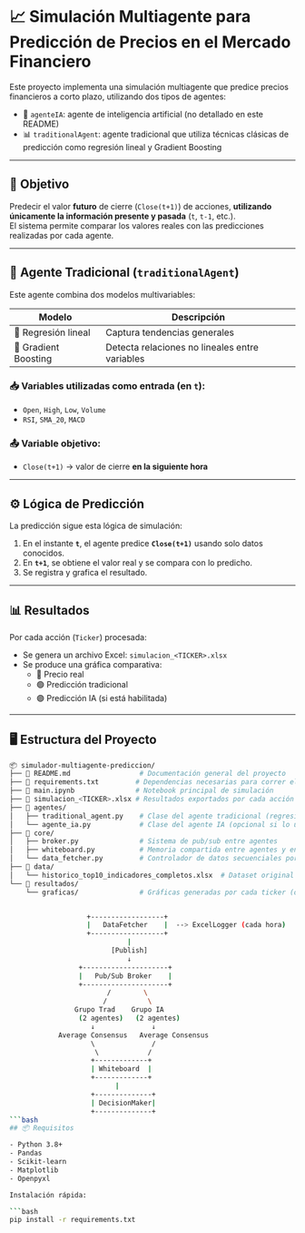 # 📈 Simulación Multiagente para Predicción de Precios en el Mercado Financiero

Este proyecto implementa una simulación multiagente que predice precios financieros a corto plazo, utilizando dos tipos de agentes:

- 🧠 `agenteIA`: agente de inteligencia artificial (no detallado en este README)
- 📊 `traditionalAgent`: agente tradicional que utiliza técnicas clásicas de predicción como regresión lineal y Gradient Boosting

---

## 🚀 Objetivo

Predecir el valor **futuro** de cierre (`Close(t+1)`) de acciones, **utilizando únicamente la información presente y pasada** (`t`, `t-1`, etc.).  
El sistema permite comparar los valores reales con las predicciones realizadas por cada agente.

---

## 🧠 Agente Tradicional (`traditionalAgent`)

Este agente combina dos modelos multivariables:

| Modelo                       | Descripción |
|-----------------------------|-------------|
| 🔹 Regresión lineal         | Captura tendencias generales |
| 🔸 Gradient Boosting        | Detecta relaciones no lineales entre variables |

### 📥 Variables utilizadas como entrada (en `t`):

- `Open`, `High`, `Low`, `Volume`
- `RSI`, `SMA_20`, `MACD`

### 📤 Variable objetivo:

- `Close(t+1)` → valor de cierre **en la siguiente hora**

---

## ⚙️ Lógica de Predicción

La predicción sigue esta lógica de simulación:

1. En el instante **`t`**, el agente predice **`Close(t+1)`** usando solo datos conocidos.
2. En **`t+1`**, se obtiene el valor real y se compara con lo predicho.
3. Se registra y grafica el resultado.

---

## 📊 Resultados

Por cada acción (`Ticker`) procesada:

- Se genera un archivo Excel: `simulacion_<TICKER>.xlsx`  
- Se produce una gráfica comparativa:
  - 🔵 Precio real
  - 🟢 Predicción tradicional
  - 🟣 Predicción IA (si está habilitada)

---

## 🖥️ Estructura del Proyecto

```bash
📦 simulador-multiagente-prediccion/
├── 📘 README.md                 # Documentación general del proyecto
├── 📄 requirements.txt         # Dependencias necesarias para correr el entorno
├── 📓 main.ipynb               # Notebook principal de simulación
├── 📄 simulacion_<TICKER>.xlsx # Resultados exportados por cada acción (generados)
├── 📁 agentes/
│   ├── traditional_agent.py    # Clase del agente tradicional (regresión + boosting)
│   └── agente_ia.py            # Clase del agente IA (opcional si lo usas)
├── 📁 core/
│   ├── broker.py               # Sistema de pub/sub entre agentes
│   ├── whiteboard.py           # Memoria compartida entre agentes y entorno
│   └── data_fetcher.py         # Controlador de datos secuenciales por ticker
├── 📁 data/
│   └── historico_top10_indicadores_completos.xlsx  # Dataset original
└── 📁 resultados/
    └── graficas/               # Gráficas generadas por cada ticker (opcional)


                   +------------------+
                   |   DataFetcher    |  --> ExcelLogger (cada hora)
                   +------------------+
                             |
                         [Publish]
                             ↓
                 +---------------------+
                 |   Pub/Sub Broker    |
                 +---------------------+
                        /        \
                       /          \
                Grupo Trad    Grupo IA
                 (2 agentes)   (2 agentes)
                    ↓              ↓
            Average Consensus   Average Consensus
                    \              /
                     \            /
                    +-------------+
                    | Whiteboard  |
                    +-------------+
                          |
                    +--------------+
                    | DecisionMaker|
                    +--------------+
```bash
## 📦 Requisitos

- Python 3.8+
- Pandas
- Scikit-learn
- Matplotlib
- Openpyxl

Instalación rápida:

```bash
pip install -r requirements.txt
